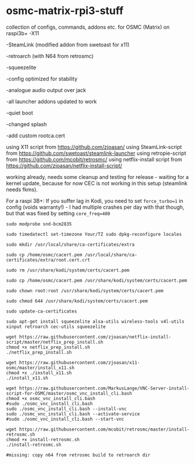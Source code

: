 # osmc-matrix-rpi3-stuff
collection of configs, commands, addons etc. for OSMC (Matrix) on raspi3b+
-X11

-SteamLink (modified addon from swetoast for x11)

-retroarch (with N64 from retrosmc)

-squeezelite

-config optimized for stability

-analogue audio output over jack

-all launcher addons updated to work

-quiet boot

-changed splash

-add custom rootca.cert

using X11 script from https://github.com/zjoasan/
using SteamLink-script from https://github.com/swetoast/steamlink-launcher
using retropie-script from https://github.com/mcobit/retrosmc/
using netflix-install script from https://github.com/zjoasan/netflix-install-script/

working already, needs some cleanup and testing for release - waiting for a kernel update, because for now CEC is not working in this setup (steamlink needs fkms).

For a raspi 3B+: If you suffer lag in Kodi, you need to set `force_turbo=1` in config (voids warranty!) - I had multiple crashes per day with that though, but that was fixed by setting `core_freq=400`

`
sudo modprobe snd-bcm2835
`

`
sudo timedatectl set-timezone Your/TZ
sudo dpkg-reconfigure locales
`

```
sudo mkdir /usr/local/share/ca-certificates/extra

sudo cp /home/osmc/cacert.pem /usr/local/share/ca-certificates/extra/root.cert.crt

sudo rm /usr/share/kodi/system/certs/cacert.pem

sudo cp /home/osmc/cacert.pem /usr/share/kodi/system/certs/cacert.pem

sudo chown root:root /usr/share/kodi/system/certs/cacert.pem

sudo chmod 644 /usr/share/kodi/system/certs/cacert.pem

sudo update-ca-certificates
```

```
sudo apt-get install squeezelite alsa-utils wireless-tools v4l-utils xinput retroarch cec-utils squeezelite
```

```
wget https://raw.githubusercontent.com/zjoasan/netflix-install-script/master/netflix_prep_install.sh
chmod +x netflix_prep_install.sh
./netflix_prep_install.sh

wget https://raw.githubusercontent.com/zjoasan/x11-osmc/master/install_x11.sh
chmod +x ./install_x11.sh
./install_x11.sh

wget https://raw.githubusercontent.com/MarkusLange/VNC-Server-install-script-for-OSMC/master/osmc_vnc_install_cli.bash
chmod +x osmc_vnc_install_cli.bash
#sudo ./osmc_vnc_install_cli.bash
sudo ./osmc_vnc_install_cli.bash --install-vnc
sudo ./osmc_vnc_install_cli.bash --activate-service
#sudo ./osmc_vnc_install_cli.bash --start-vnc

wget https://raw.githubusercontent.com/mcobit/retrosmc/master/install-retrosmc.sh
chmod +x install-retrosmc.sh
./install-retrosmc.sh

#missing: copy n64 from retrosmc build to retroarch dir
```

